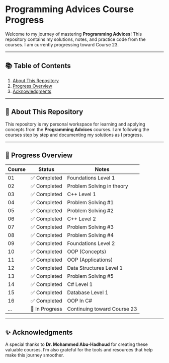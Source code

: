 # Programming Advices Course Progress

Welcome to my journey of mastering **Programming Advices**! This repository contains my solutions, notes, and practice code from the courses. I am currently progressing toward Course 23.

---

## 📚 Table of Contents

1. [About This Repository](#-about-this-repository)
2. [Progress Overview](#-progress-overview)
3. [Acknowledgments](#-acknowledgments)

---

## 📖 About This Repository

This repository is my personal workspace for learning and applying concepts from the **Programming Advices** courses. I am following the courses step by step and documenting my solutions as I progress.

---

## 🚀 Progress Overview

| **Course** | **Status**     | **Notes**                               |
| ---------- | --------------  | -------------------------------------- |
| 01         | ✅ Completed   | Foundations Level 1                    |
| 02         | ✅ Completed   | Problem Solving in theory              |
| 03         | ✅ Completed   | C++ Level 1                            |
| 04         | ✅ Completed   | Problem Solving #1                     |
| 05         | ✅ Completed   | Problem Solving #2                     |
| 06         | ✅ Completed   | C++ Level 2                            |
| 07         | ✅ Completed   | Problem Solving #3                     |
| 08         | ✅ Completed   | Problem Solving #4                     |
| 09         | ✅ Completed   | Foundations Level 2                    |
| 10         | ✅ Completed   | OOP (Concepts)                         |
| 11         | ✅ Completed   | OOP (Applications)                     |
| 12         | ✅ Completed   | Data Structures Level 1                |
| 13         | ✅ Completed   | Problem Solving #5                     |
| 14         | ✅ Completed   | C# Level 1                             |
| 15         | ✅ Completed   | Database Level 1                       |
| 16         | ✅ Completed   | OOP In C#                              |
| ...        | 🚧 In Progress | Continuing toward Course 23            |

---

## ✨ Acknowledgments

A special thanks to **Dr. Mohammed Abu-Hadhoud** for creating these valuable courses. I’m also grateful for the tools and resources that help make this journey smoother.
